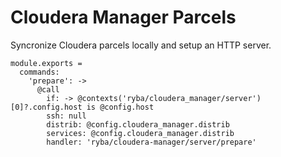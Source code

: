 
# Cloudera Manager Parcels

Syncronize Cloudera parcels locally and setup an HTTP server.


    module.exports =
      commands:
        'prepare': ->
          @call
            if: -> @contexts('ryba/cloudera_manager/server')[0]?.config.host is @config.host
            ssh: null
            distrib: @config.cloudera_manager.distrib
            services: @config.cloudera_manager.distrib
            handler: 'ryba/cloudera-manager/server/prepare'
